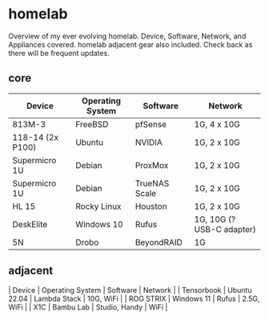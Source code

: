 # homelab

Overview of my ever evolving homelab. Device, Software, Network, and Appliances covered.  homelab adjacent gear also included. Check back as there will be frequent updates.

## core

| Device        | Operating System | Software | Network     |
| --------------- | ------------------ | ---------- | ------------- |
| 813M-3        | FreeBSD          | pfSense  | 1G, 4 x 10G |
| 118-14 (2x P100)       | Ubuntu           | NVIDIA   | 1G, 2 x 10G |
| Supermicro 1U | Debian           | ProxMox  | 1G, 2 x 10G |
| Supermicro 1U | Debian | TrueNAS Scale | 1G, 2 x 10G |
| HL 15 | Rocky Linux | Houston | 1G, 2 x 10G |
| DeskElite | Windows 10 | Rufus | 1G, 10G (? USB-C adapter) |
| 5N | Drobo | BeyondRAID | 1G |

## adjacent

| Device | Operating System | Software | Network |
| Tensorbook | Ubuntu 22.04 | Lambda Stack | 10G, WiFi |
| ROG STRIX | Windows 11 | Rufus | 2.5G, WiFi |
| X1C | Bambu Lab | Studio, Handy | WiFi |

